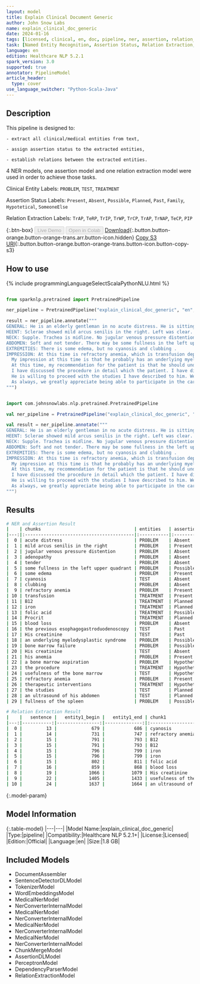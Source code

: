```yaml
---
layout: model
title: Explain Clinical Document Generic
author: John Snow Labs
name: explain_clinical_doc_generic
date: 2024-01-16
tags: [licensed, clinical, en, doc, pipeline, ner, assertion, relation_extraction, generic]
task: [Named Entity Recognition, Assertion Status, Relation Extraction, Pipeline Healthcare]
language: en
edition: Healthcare NLP 5.2.1
spark_version: 3.0
supported: true
annotator: PipelineModel
article_header:
  type: cover
use_language_switcher: "Python-Scala-Java"
---
```


## Description

This pipeline is designed to:

    - extract all clinical/medical entities from text,

    - assign assertion status to the extracted entities,

    - establish relations between the extracted entities.

4 NER models, one assertion model and one relation extraction model were used in order to achieve those tasks.

Clinical Entity Labels: `PROBLEM`, `TEST`, `TREATMENT` 

Assertion Status Labels: `Present`, `Absent`, `Possible`, `Planned`, `Past`, `Family`, `Hypotetical`, `SomeoneElse`

Relation Extraction Labels: `TrAP`, `TeRP`, `TrIP`, `TrWP`, `TrCP`, `TrAP`, `TrNAP`, `TeCP`, `PIP`

{:.btn-box}
<button class="button button-orange" disabled>Live Demo</button>
<button class="button button-orange" disabled>Open in Colab</button>
[Download](https://s3.amazonaws.com/auxdata.johnsnowlabs.com/clinical/models/explain_clinical_doc_generic_en_5.2.1_3.0_1705427189860.zip){:.button.button-orange.button-orange-trans.arr.button-icon.hidden}
[Copy S3 URI](s3://auxdata.johnsnowlabs.com/clinical/models/explain_clinical_doc_generic_en_5.2.1_3.0_1705427189860.zip){:.button.button-orange.button-orange-trans.button-icon.button-copy-s3}

## How to use



<div class="tabs-box" markdown="1">
{% include programmingLanguageSelectScalaPythonNLU.html %}
  
```python

from sparknlp.pretrained import PretrainedPipeline

ner_pipeline = PretrainedPipeline("explain_clinical_doc_generic", "en", "clinical/models")

result = ner_pipeline.annotate("""
GENERAL: He is an elderly gentleman in no acute distress. He is sitting up in bed eating his breakfast. He is alert and oriented and answering questions appropriately.
HEENT: Sclerae showed mild arcus senilis in the right. Left was clear. Pupils are equally round and reactive to light. Extraocular movements are intact. Oropharynx is clear.
NECK: Supple. Trachea is midline. No jugular venous pressure distention is noted. No adenopathy in the cervical, supraclavicular, or axillary areas.
ABDOMEN: Soft and not tender. There may be some fullness in the left upper quadrant, although I do not appreciate a true spleen with inspiration.
EXTREMITIES: There is some edema, but no cyanosis and clubbing .
IMPRESSION: At this time is refractory anemia, which is transfusion dependent. He is on B12, iron, folic acid, and Procrit. There are no sign or symptom of blood loss and the previous esophagogastroduodenoscopy was negative. His creatinine was 1.
  My impression at this time is that he probably has an underlying myelodysplastic syndrome or bone marrow failure. His creatinine on this hospitalization was up slightly to 1.6 and this may contribute to his anemia.
  At this time, my recommendation for the patient is that he should undergo a bone marrow aspiration.
  I have discussed the procedure in detail which the patient. I have discussed the risks, benefits, and successes of that treatment and usefulness of the bone marrow and predicting his cause of refractory anemia and further therapeutic interventions, which might be beneficial to him.
  He is willing to proceed with the studies I have described to him. We will order an ultrasound of his abdomen because of the possible fullness of the spleen.
  As always, we greatly appreciate being able to participate in the care of your patient. We appreciate the consultation of the patient.
""")

```
```scala

import com.johnsnowlabs.nlp.pretrained.PretrainedPipeline

val ner_pipeline = PretrainedPipeline("explain_clinical_doc_generic", "en", "clinical/models")

val result = ner_pipeline.annotate("""
GENERAL: He is an elderly gentleman in no acute distress. He is sitting up in bed eating his breakfast. He is alert and oriented and answering questions appropriately.
HEENT: Sclerae showed mild arcus senilis in the right. Left was clear. Pupils are equally round and reactive to light. Extraocular movements are intact. Oropharynx is clear.
NECK: Supple. Trachea is midline. No jugular venous pressure distention is noted. No adenopathy in the cervical, supraclavicular, or axillary areas.
ABDOMEN: Soft and not tender. There may be some fullness in the left upper quadrant, although I do not appreciate a true spleen with inspiration.
EXTREMITIES: There is some edema, but no cyanosis and clubbing .
IMPRESSION: At this time is refractory anemia, which is transfusion dependent. He is on B12, iron, folic acid, and Procrit. There are no sign or symptom of blood loss and the previous esophagogastroduodenoscopy was negative. His creatinine was 1.
  My impression at this time is that he probably has an underlying myelodysplastic syndrome or bone marrow failure. His creatinine on this hospitalization was up slightly to 1.6 and this may contribute to his anemia.
  At this time, my recommendation for the patient is that he should undergo a bone marrow aspiration.
  I have discussed the procedure in detail which the patient. I have discussed the risks, benefits, and successes of that treatment and usefulness of the bone marrow and predicting his cause of refractory anemia and further therapeutic interventions, which might be beneficial to him.
  He is willing to proceed with the studies I have described to him. We will order an ultrasound of his abdomen because of the possible fullness of the spleen.
  As always, we greatly appreciate being able to participate in the care of your patient. We appreciate the consultation of the patient.
""")

```
</div>

## Results

```bash
# NER and Assertion Result
|    | chunks                                   | entities   | assertion    |
|---:|:-----------------------------------------|:-----------|:-------------|
|  0 | acute distress                           | PROBLEM    | Absent       |
|  1 | mild arcus senilis in the right          | PROBLEM    | Present      |
|  2 | jugular venous pressure distention       | PROBLEM    | Absent       |
|  3 | adenopathy                               | PROBLEM    | Absent       |
|  4 | tender                                   | PROBLEM    | Absent       |
|  5 | some fullness in the left upper quadrant | PROBLEM    | Possible     |
|  6 | some edema                               | PROBLEM    | Present      |
|  7 | cyanosis                                 | TEST       | Absent       |
|  8 | clubbing                                 | PROBLEM    | Absent       |
|  9 | refractory anemia                        | PROBLEM    | Present      |
| 10 | transfusion                              | TREATMENT  | Present      |
| 11 | B12                                      | TREATMENT  | Planned      |
| 12 | iron                                     | TREATMENT  | Planned      |
| 13 | folic acid                               | TREATMENT  | Possible     |
| 14 | Procrit                                  | TREATMENT  | Planned      |
| 15 | blood loss                               | PROBLEM    | Absent       |
| 16 | the previous esophagogastroduodenoscopy  | TEST       | Past         |
| 17 | His creatinine                           | TEST       | Past         |
| 18 | an underlying myelodysplastic syndrome   | PROBLEM    | Possible     |
| 19 | bone marrow failure                      | PROBLEM    | Possible     |
| 20 | His creatinine                           | TEST       | Absent       |
| 21 | his anemia                               | PROBLEM    | Present      |
| 22 | a bone marrow aspiration                 | PROBLEM    | Hypothetical |
| 23 | the procedure                            | TREATMENT  | Hypothetical |
| 24 | usefulness of the bone marrow            | TEST       | Hypothetical |
| 25 | refractory anemia                        | PROBLEM    | Present      |
| 26 | therapeutic interventions                | TREATMENT  | Hypothetical |
| 27 | the studies                              | TEST       | Planned      |
| 28 | an ultrasound of his abdomen             | TEST       | Planned      |
| 29 | fullness of the spleen                   | PROBLEM    | Possible     |

# Relation Extraction Result
|    |   sentence |   entity1_begin |   entity1_end | chunk1                        | entity1   |   entity2_begin |   entity2_end | chunk2                                  | entity2   | relation   |   confidence |
|---:|-----------:|----------------:|--------------:|:------------------------------|:----------|----------------:|--------------:|:----------------------------------------|:----------|:-----------|-------------:|
|  0 |         13 |             679 |           686 | cyanosis                      | TEST      |             692 |           699 | clubbing                                | PROBLEM   | TeCP       |     0.718904 |
|  1 |         14 |             731 |           747 | refractory anemia             | PROBLEM   |             759 |           769 | transfusion                             | TREATMENT | O          |     0.999496 |
|  2 |         15 |             791 |           793 | B12                           | TREATMENT |             802 |           811 | folic acid                              | TREATMENT | O          |     0.961106 |
|  3 |         15 |             791 |           793 | B12                           | TREATMENT |             818 |           824 | Procrit                                 | TREATMENT | O          |     1        |
|  4 |         15 |             796 |           799 | iron                          | TREATMENT |             802 |           811 | folic acid                              | TREATMENT | O          |     0.999855 |
|  5 |         15 |             796 |           799 | iron                          | TREATMENT |             818 |           824 | Procrit                                 | TREATMENT | O          |     0.999987 |
|  6 |         15 |             802 |           811 | folic acid                    | TREATMENT |             818 |           824 | Procrit                                 | TREATMENT | O          |     0.994239 |
|  7 |         16 |             859 |           868 | blood loss                    | PROBLEM   |             874 |           912 | the previous esophagogastroduodenoscopy | TEST      | TeRP       |     1        |
|  8 |         19 |            1066 |          1079 | His creatinine                | TEST      |            1155 |          1164 | his anemia                              | PROBLEM   | TeRP       |     1        |
|  9 |         22 |            1405 |          1433 | usefulness of the bone marrow | TEST      |            1463 |          1479 | refractory anemia                       | PROBLEM   | TeRP       |     1        |
| 10 |         24 |            1637 |          1664 | an ultrasound of his abdomen  | TEST      |            1690 |          1711 | fullness of the spleen                  | PROBLEM   | TeRP       |     1        |
```

{:.model-param}
## Model Information

{:.table-model}
|---|---|
|Model Name:|explain_clinical_doc_generic|
|Type:|pipeline|
|Compatibility:|Healthcare NLP 5.2.1+|
|License:|Licensed|
|Edition:|Official|
|Language:|en|
|Size:|1.8 GB|

## Included Models

- DocumentAssembler
- SentenceDetectorDLModel
- TokenizerModel
- WordEmbeddingsModel
- MedicalNerModel
- NerConverterInternalModel
- MedicalNerModel
- NerConverterInternalModel
- MedicalNerModel
- NerConverterInternalModel
- MedicalNerModel
- NerConverterInternalModel
- ChunkMergeModel
- AssertionDLModel
- PerceptronModel
- DependencyParserModel
- RelationExtractionModel
